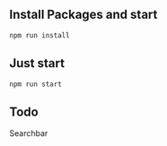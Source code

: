 ## Install Packages and start

```bash
npm run install
```

## Just start

```bash
npm run start
```

## Todo

Searchbar
